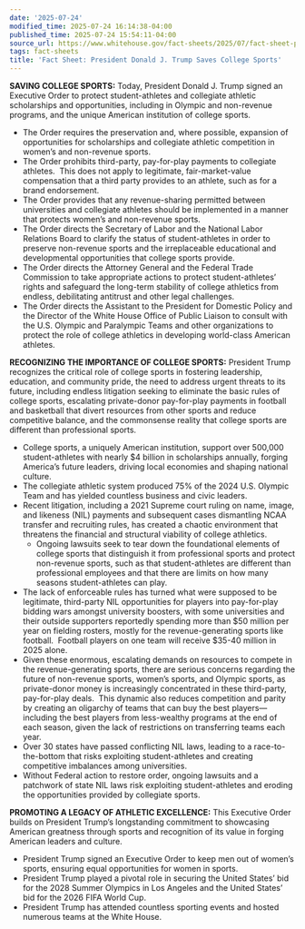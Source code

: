 ```yaml
---
date: '2025-07-24'
modified_time: 2025-07-24 16:14:38-04:00
published_time: 2025-07-24 15:54:11-04:00
source_url: https://www.whitehouse.gov/fact-sheets/2025/07/fact-sheet-president-donald-j-trump-saves-college-sports/
tags: fact-sheets
title: 'Fact Sheet: President Donald J. Trump Saves College Sports'
---
```

 
**SAVING COLLEGE SPORTS:** Today, President Donald J. Trump signed an
Executive Order to protect student-athletes and collegiate athletic
scholarships and opportunities, including in Olympic and non-revenue
programs, and the unique American institution of college sports.

-   The Order requires the preservation and, where possible, expansion
    of opportunities for scholarships and collegiate athletic
    competition in women’s and non-revenue sports.
-   The Order prohibits third-party, pay-for-play payments to collegiate
    athletes.  This does not apply to legitimate, fair-market-value
    compensation that a third party provides to an athlete, such as for
    a brand endorsement.
-   The Order provides that any revenue-sharing permitted between
    universities and collegiate athletes should be implemented in a
    manner that protects women’s and non-revenue sports.
-   The Order directs the Secretary of Labor and the National Labor
    Relations Board to clarify the status of student-athletes in order
    to preserve non-revenue sports and the irreplaceable educational and
    developmental opportunities that college sports provide.
-   The Order directs the Attorney General and the Federal Trade
    Commission to take appropriate actions to protect student-athletes’
    rights and safeguard the long-term stability of college athletics
    from endless, debilitating antitrust and other legal challenges.
-   The Order directs the Assistant to the President for Domestic Policy
    and the Director of the White House Office of Public Liaison to
    consult with the U.S. Olympic and Paralympic Teams and other
    organizations to protect the role of college athletics in developing
    world-class American athletes.

**RECOGNIZING THE IMPORTANCE OF COLLEGE SPORTS:** President Trump
recognizes the critical role of college sports in fostering leadership,
education, and community pride, the need to address urgent threats to
its future, including endless litigation seeking to eliminate the basic
rules of college sports, escalating private-donor pay-for-play payments
in football and basketball that divert resources from other sports and
reduce competitive balance, and the commonsense reality that college
sports are different than professional sports.

-   College sports, a uniquely American institution, support over
    500,000 student-athletes with nearly $4 billion in scholarships
    annually, forging America’s future leaders, driving local economies
    and shaping national culture.
-   The collegiate athletic system produced 75% of the 2024 U.S. Olympic
    Team and has yielded countless business and civic leaders.
-   Recent litigation, including a 2021 Supreme court ruling on name,
    image, and likeness (NIL) payments and subsequent cases dismantling
    NCAA transfer and recruiting rules, has created a chaotic
    environment that threatens the financial and structural viability of
    college athletics.
    -   Ongoing lawsuits seek to tear down the foundational elements of
        college sports that distinguish it from professional sports and
        protect non-revenue sports, such as that student-athletes are
        different than professional employees and that there are limits
        on how many seasons student-athletes can play.
-   The lack of enforceable rules has turned what were supposed to be
    legitimate, third-party NIL opportunities for players into
    pay-for-play bidding wars amongst university boosters, with some
    universities and their outside supporters reportedly spending more
    than $50 million per year on fielding rosters, mostly for the
    revenue-generating sports like football.  Football players on one
    team will receive $35-40 million in 2025 alone. 
-   Given these enormous, escalating demands on resources to compete in
    the revenue-generating sports, there are serious concerns regarding
    the future of non-revenue sports, women’s sports, and Olympic
    sports, as private-donor money is increasingly concentrated in these
    third-party, pay-for-play deals.  This dynamic also reduces
    competition and parity by creating an oligarchy of teams that can
    buy the best players—including the best players from less-wealthy
    programs at the end of each season, given the lack of restrictions
    on transferring teams each year.
-   Over 30 states have passed conflicting NIL laws, leading to a
    race-to-the-bottom that risks exploiting student-athletes and
    creating competitive imbalances among universities.
-   Without Federal action to restore order, ongoing lawsuits and a
    patchwork of state NIL laws risk exploiting student-athletes and
    eroding the opportunities provided by collegiate sports.

**PROMOTING A LEGACY OF ATHLETIC EXCELLENCE:** This Executive Order
builds on President Trump’s longstanding commitment to showcasing
American greatness through sports and recognition of its value in
forging American leaders and culture.

-   President Trump signed an Executive Order to keep men out of women’s
    sports, ensuring equal opportunities for women in sports.
-   President Trump played a pivotal role in securing the United States’
    bid for the 2028 Summer Olympics in Los Angeles and the United
    States’ bid for the 2026 FIFA World Cup.
-   President Trump has attended countless sporting events and hosted
    numerous teams at the White House.
